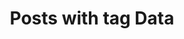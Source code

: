 ---
layout: tag
title: Posts with tag Data
summary: posts with tag Data
tag: data
permalink: /tags/data/
sitemap: false
---